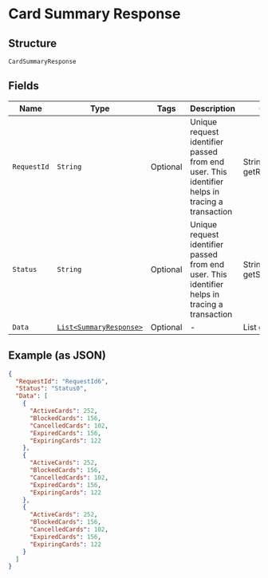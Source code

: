 
# Card Summary Response

## Structure

`CardSummaryResponse`

## Fields

| Name | Type | Tags | Description | Getter | Setter |
|  --- | --- | --- | --- | --- | --- |
| `RequestId` | `String` | Optional | Unique request identifier passed from end user. This identifier helps in tracing a transaction | String getRequestId() | setRequestId(String requestId) |
| `Status` | `String` | Optional | Unique request identifier passed from end user. This identifier helps in tracing a transaction | String getStatus() | setStatus(String status) |
| `Data` | [`List<SummaryResponse>`](../../doc/models/summary-response.md) | Optional | - | List<SummaryResponse> getData() | setData(List<SummaryResponse> data) |

## Example (as JSON)

```json
{
  "RequestId": "RequestId6",
  "Status": "Status0",
  "Data": [
    {
      "ActiveCards": 252,
      "BlockedCards": 156,
      "CancelledCards": 102,
      "ExpiredCards": 156,
      "ExpiringCards": 122
    },
    {
      "ActiveCards": 252,
      "BlockedCards": 156,
      "CancelledCards": 102,
      "ExpiredCards": 156,
      "ExpiringCards": 122
    },
    {
      "ActiveCards": 252,
      "BlockedCards": 156,
      "CancelledCards": 102,
      "ExpiredCards": 156,
      "ExpiringCards": 122
    }
  ]
}
```

